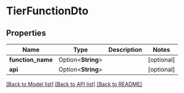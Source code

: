 # TierFunctionDto

## Properties

Name | Type | Description | Notes
------------ | ------------- | ------------- | -------------
**function_name** | Option<**String**> |  | [optional]
**api** | Option<**String**> |  | [optional]

[[Back to Model list]](../README.md#documentation-for-models) [[Back to API list]](../README.md#documentation-for-api-endpoints) [[Back to README]](../README.md)


